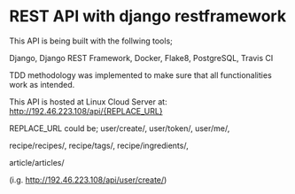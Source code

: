 # REST API with django restframework

This API is being built with the follwing tools;

Django, Django REST Framework, Docker, Flake8, PostgreSQL, Travis CI

TDD methodology was implemented to make sure that all functionalities work as intended.

This API is hosted at Linux Cloud Server at:
http://192.46.223.108/api/{REPLACE_URL}

REPLACE_URL could be;
  user/create/,
  user/token/,
  user/me/,

  recipe/recipes/,
  recipe/tags/,
  recipe/ingredients/,
  
  article/articles/

  (i.g. http://192.46.223.108/api/user/create/)
